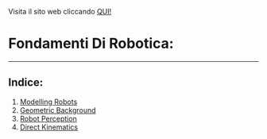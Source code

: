 Visita il sito web cliccando [QUI!](https://giulianbiolo.github.io/Fondamenti-Di-Robotica/)

# Fondamenti Di Robotica:  
-------------------------

## Indice:  
1. [Modelling Robots](https://giulianbiolo.github.io/Fondamenti-Di-Robotica/lez1_modelling_robots)
2. [Geometric Background](https://giulianbiolo.github.io/Fondamenti-Di-Robotica/lez2_geometric_background)
3. [Robot Perception](https://giulianbiolo.github.io/Fondamenti-Di-Robotica/lez3_robot_perception)
4. [Direct Kinematics](https://giulianbiolo.github.io/Fondamenti-Di-Robotica/lez4_direct_kinematics)
